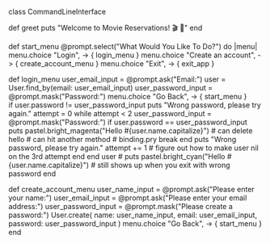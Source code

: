 class CommandLineInterface

  def greet
    puts "Welcome to Movie Reservations! 🎬  🍿"
  end

  def start_menu
    @prompt.select("What Would You Like To Do?") do |menu|
      menu.choice "Login", -> { login_menu }
      menu.choice "Create an account", -> { create_account_menu }
      menu.choice "Exit", -> { exit_app }

  def login_menu
    user_email_input = @prompt.ask("Email:")
    user = User.find_by(email: user_email_input)
    user_password_input = @prompt.mask("Password:")
    menu.choice "Go Back", -> { start_menu }  
        if user.password != user_password_input
          puts "Wrong password, please try again."
          attempt = 0
          while attempt < 2
            user_password_input = @prompt.mask("Password:")
            if user.password == user_password_input
              puts pastel.bright_magenta("Hello #{user.name.capitalize}")
              # can delete hello
              # can hit another method
              # binding.pry
              break
            end
            puts "Wrong password, please try again."
            attempt += 1
            # figure out how to make user nil on the 3rd attempt
          end
        end
        user
        # puts pastel.bright_cyan("Hello #{user.name.capitalize}")
        # still shows up when you exit with wrong password
  end

  def create_account_menu
    user_name_input = @prompt.ask("Please enter your name:")
    user_email_input = @prompt.ask("Please enter your email address:")
    user_password_input = @prompt.mask("Please create a password:")
        User.create(
          name: user_name_input,
          email: user_email_input,
          password: user_password_input
        )
        menu.choice "Go Back", -> { start_menu }  
  end